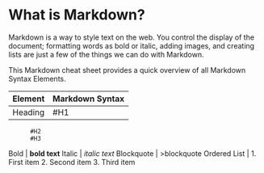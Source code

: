 # What is Markdown?
Markdown is a way to style text on the web. You control the display of the document; formatting words as bold or italic, adding images, and creating lists are just a few of the things we can do with Markdown.

This Markdown cheat sheet provides a quick overview of all Markdown Syntax Elements.

Element | Markdown Syntax
------  | -----------------
Heading | #H1
          #H2
          #H3
Bold    | **bold text**
Italic | *italic text*
Blockquote | >blockquote
Ordered List | 1. First item 
               2. Second item
               3. Third item
 
